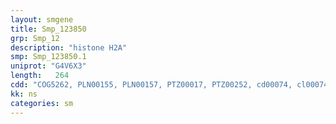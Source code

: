 ```yaml
---
layout: smgene
title: Smp_123850
grp: Smp_12
description: "histone H2A"
smp: Smp_123850.1
uniprot: "G4V6X3"
length:   264
cdd: "COG5262, PLN00155, PLN00157, PTZ00017, PTZ00252, cd00074, cl00074, pfam00125, smart00414"
kk: ns
categories: sm
---
```

